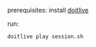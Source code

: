 prerequisites: install [doitlive](https://github.com/sloria/doitlive)

run:

```sh
doitlive play session.sh
```

